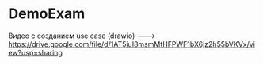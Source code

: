 # DemoExam

Видео с созданием use case (drawio) ---> https://drive.google.com/file/d/1AT5iuI8msmMtHFPWF1bX6jz2h55bVKVx/view?usp=sharing
